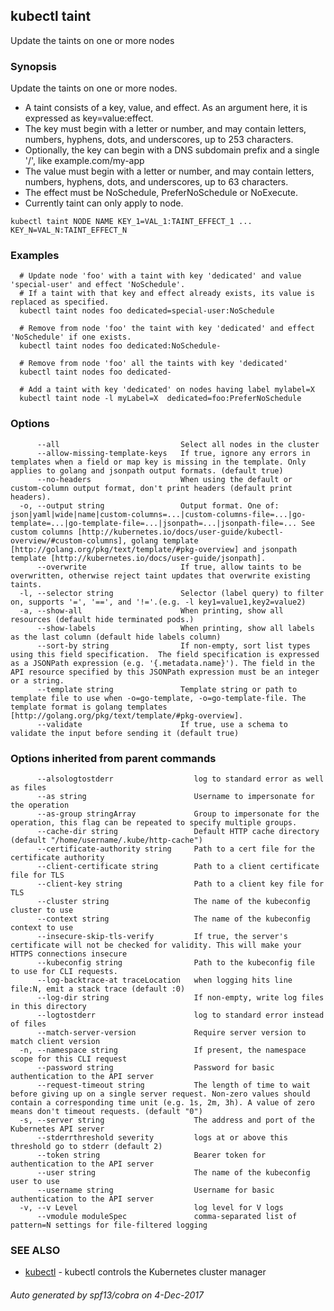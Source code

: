 ## kubectl taint

Update the taints on one or more nodes

### Synopsis


Update the taints on one or more nodes. 

  * A taint consists of a key, value, and effect. As an argument here, it is expressed as key=value:effect.  
  * The key must begin with a letter or number, and may contain letters, numbers, hyphens, dots, and underscores, up to  253 characters.  
  * Optionally, the key can begin with a DNS subdomain prefix and a single '/', like example.com/my-app  
  * The value must begin with a letter or number, and may contain letters, numbers, hyphens, dots, and underscores, up to  63 characters.  
  * The effect must be NoSchedule, PreferNoSchedule or NoExecute.  
  * Currently taint can only apply to node.

```
kubectl taint NODE NAME KEY_1=VAL_1:TAINT_EFFECT_1 ... KEY_N=VAL_N:TAINT_EFFECT_N
```

### Examples

```
  # Update node 'foo' with a taint with key 'dedicated' and value 'special-user' and effect 'NoSchedule'.
  # If a taint with that key and effect already exists, its value is replaced as specified.
  kubectl taint nodes foo dedicated=special-user:NoSchedule
  
  # Remove from node 'foo' the taint with key 'dedicated' and effect 'NoSchedule' if one exists.
  kubectl taint nodes foo dedicated:NoSchedule-
  
  # Remove from node 'foo' all the taints with key 'dedicated'
  kubectl taint nodes foo dedicated-
  
  # Add a taint with key 'dedicated' on nodes having label mylabel=X
  kubectl taint node -l myLabel=X  dedicated=foo:PreferNoSchedule
```

### Options

```
      --all                           Select all nodes in the cluster
      --allow-missing-template-keys   If true, ignore any errors in templates when a field or map key is missing in the template. Only applies to golang and jsonpath output formats. (default true)
      --no-headers                    When using the default or custom-column output format, don't print headers (default print headers).
  -o, --output string                 Output format. One of: json|yaml|wide|name|custom-columns=...|custom-columns-file=...|go-template=...|go-template-file=...|jsonpath=...|jsonpath-file=... See custom columns [http://kubernetes.io/docs/user-guide/kubectl-overview/#custom-columns], golang template [http://golang.org/pkg/text/template/#pkg-overview] and jsonpath template [http://kubernetes.io/docs/user-guide/jsonpath].
      --overwrite                     If true, allow taints to be overwritten, otherwise reject taint updates that overwrite existing taints.
  -l, --selector string               Selector (label query) to filter on, supports '=', '==', and '!='.(e.g. -l key1=value1,key2=value2)
  -a, --show-all                      When printing, show all resources (default hide terminated pods.)
      --show-labels                   When printing, show all labels as the last column (default hide labels column)
      --sort-by string                If non-empty, sort list types using this field specification.  The field specification is expressed as a JSONPath expression (e.g. '{.metadata.name}'). The field in the API resource specified by this JSONPath expression must be an integer or a string.
      --template string               Template string or path to template file to use when -o=go-template, -o=go-template-file. The template format is golang templates [http://golang.org/pkg/text/template/#pkg-overview].
      --validate                      If true, use a schema to validate the input before sending it (default true)
```

### Options inherited from parent commands

```
      --alsologtostderr                  log to standard error as well as files
      --as string                        Username to impersonate for the operation
      --as-group stringArray             Group to impersonate for the operation, this flag can be repeated to specify multiple groups.
      --cache-dir string                 Default HTTP cache directory (default "/home/username/.kube/http-cache")
      --certificate-authority string     Path to a cert file for the certificate authority
      --client-certificate string        Path to a client certificate file for TLS
      --client-key string                Path to a client key file for TLS
      --cluster string                   The name of the kubeconfig cluster to use
      --context string                   The name of the kubeconfig context to use
      --insecure-skip-tls-verify         If true, the server's certificate will not be checked for validity. This will make your HTTPS connections insecure
      --kubeconfig string                Path to the kubeconfig file to use for CLI requests.
      --log-backtrace-at traceLocation   when logging hits line file:N, emit a stack trace (default :0)
      --log-dir string                   If non-empty, write log files in this directory
      --logtostderr                      log to standard error instead of files
      --match-server-version             Require server version to match client version
  -n, --namespace string                 If present, the namespace scope for this CLI request
      --password string                  Password for basic authentication to the API server
      --request-timeout string           The length of time to wait before giving up on a single server request. Non-zero values should contain a corresponding time unit (e.g. 1s, 2m, 3h). A value of zero means don't timeout requests. (default "0")
  -s, --server string                    The address and port of the Kubernetes API server
      --stderrthreshold severity         logs at or above this threshold go to stderr (default 2)
      --token string                     Bearer token for authentication to the API server
      --user string                      The name of the kubeconfig user to use
      --username string                  Username for basic authentication to the API server
  -v, --v Level                          log level for V logs
      --vmodule moduleSpec               comma-separated list of pattern=N settings for file-filtered logging
```

### SEE ALSO
* [kubectl](kubectl.md)	 - kubectl controls the Kubernetes cluster manager

###### Auto generated by spf13/cobra on 4-Dec-2017

